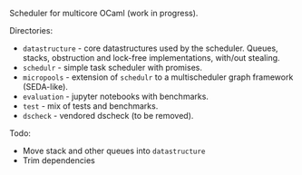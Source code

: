 Scheduler for multicore OCaml (work in progress).

Directories:
* `datastructure` - core datastructures used by the scheduler. Queues, stacks, obstruction and lock-free implementations, with/out stealing. 
* `schedulr` - simple task scheduler with promises.
* `micropools` - extension of `schedulr` to a multischeduler graph framework (SEDA-like).
* `evaluation` - jupyter notebooks with benchmarks.  
* `test` - mix of tests and benchmarks.
* `dscheck` - vendored dscheck (to be removed).

Todo:
* Move stack and other queues into `datastructure`
* Trim dependencies 